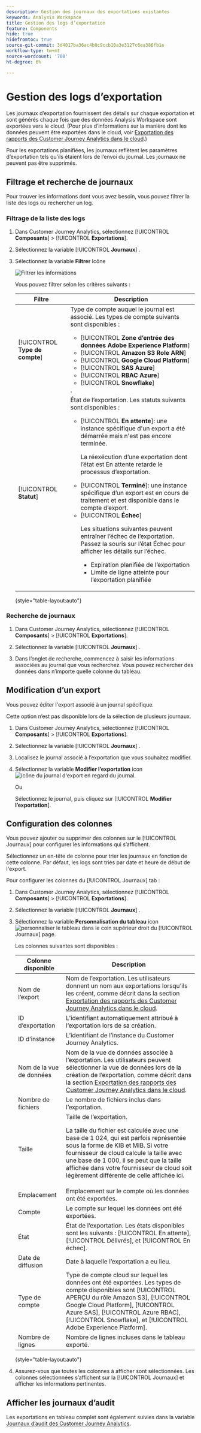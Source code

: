 ```yaml
---
description: Gestion des journaux des exportations existantes
keywords: Analysis Workspace
title: Gestion des logs d’exportation
feature: Components
hide: true
hidefromtoc: true
source-git-commit: 3d4017ba36ac4b0c9ccb10a3e3127c6ea386fb1e
workflow-type: tm+mt
source-wordcount: '708'
ht-degree: 6%

---
```


# Gestion des logs d’exportation

Les journaux d’exportation fournissent des détails sur chaque exportation et sont générés chaque fois que des données Analysis Workspace sont exportées vers le cloud. (Pour plus d’informations sur la manière dont les données peuvent être exportées dans le cloud, voir [Exportation des rapports des Customer Journey Analytics dans le cloud](/help/analysis-workspace/export/export-cloud.md).)

Pour les exportations planifiées, les journaux reflètent les paramètres d’exportation tels qu’ils étaient lors de l’envoi du journal. Les journaux ne peuvent pas être supprimés.

## Filtrage et recherche de journaux

Pour trouver les informations dont vous avez besoin, vous pouvez filtrer la liste des logs ou rechercher un log.

### Filtrage de la liste des logs

1. Dans Customer Journey Analytics, sélectionnez [!UICONTROL **Composants**] > [!UICONTROL **Exportations**].

1. Sélectionnez la variable [!UICONTROL **Journaux**] .

1. Sélectionnez la variable **Filtrer** Icône

   ![Filtrer les informations](assets/export-log-filters.png)

   Vous pouvez filtrer selon les critères suivants :

   | Filtre | Description |
   |---------|----------|
   | [!UICONTROL **Type de compte**] | Type de compte auquel le journal est associé. Les types de compte suivants sont disponibles : <ul><li>[!UICONTROL **Zone d’entrée des données Adobe Experience Platform**]</li><li>[!UICONTROL **Amazon S3 Role ARN**]</li><li>[!UICONTROL **Google Cloud Platform**]</li><li>[!UICONTROL **SAS Azure**]</li><li>[!UICONTROL **RBAC Azure**]</li><li>[!UICONTROL **Snowflake**]</li></ul>. |
   | [!UICONTROL **Statut**] | État de l’exportation. Les statuts suivants sont disponibles : <ul><li>[!UICONTROL **En attente**]: une instance spécifique d&#39;un export a été démarrée mais n&#39;est pas encore terminée.<p>La réexécution d’une exportation dont l’état est En attente retarde le processus d’exportation.</p></li><li>[!UICONTROL **Terminé**]: une instance spécifique d’un export est en cours de traitement et est disponible dans le compte d’export.</li><li>[!UICONTROL **Échec**]<p>Les situations suivantes peuvent entraîner l’échec de l’exportation. Passez la souris sur l’état Échec pour afficher les détails sur l’échec. <ul><li>Expiration planifiée de l’exportation</li><li>Limite de ligne atteinte pour l’exportation planifiée </li></ul> </p></li></ul> |

   {style="table-layout:auto"}

### Recherche de journaux

1. Dans Customer Journey Analytics, sélectionnez [!UICONTROL **Composants**] > [!UICONTROL **Exportations**].

1. Sélectionnez la variable [!UICONTROL **Journaux**] .

1. Dans l’onglet de recherche, commencez à saisir les informations associées au journal que vous recherchez. Vous pouvez rechercher des données dans n’importe quelle colonne du tableau.

<!-- removed for MVP: Retry an export You can re-run the export associated with the selected log, using the data as it was on the day the log was originally exported. This is useful when selecting a log that show a failed export or when selecting a log that was accidentally deleted. 

Retrying an export that has a status of Pending will delay the export process.

This option is not available when selecting multiple logs. -->

<!-- 1. In Customer Journey Analytics, select [!UICONTROL **Components**] > [!UICONTROL **Exports**].

1. Select the [!UICONTROL **Logs**] tab, then select a log.

1. Select [!UICONTROL **Retry**]. -->

## Modification d’un export

Vous pouvez éditer l&#39;export associé à un journal spécifique.

Cette option n’est pas disponible lors de la sélection de plusieurs journaux.

1. Dans Customer Journey Analytics, sélectionnez [!UICONTROL **Composants**] > [!UICONTROL **Exportations**].

1. Sélectionnez la variable [!UICONTROL **Journaux**] .

1. Localisez le journal associé à l’exportation que vous souhaitez modifier.

1. Sélectionnez la variable **Modifier l’exportation** icon ![icône du journal d&#39;export](assets/export-icon.png) en regard du journal.

   Ou

   Sélectionnez le journal, puis cliquez sur [!UICONTROL **Modifier l’exportation**].

## Configuration des colonnes

Vous pouvez ajouter ou supprimer des colonnes sur le [!UICONTROL Journaux] pour configurer les informations qui s’affichent.

Sélectionnez un en-tête de colonne pour trier les journaux en fonction de cette colonne. Par défaut, les logs sont triés par date et heure de début de l&#39;export.

Pour configurer les colonnes du [!UICONTROL Journaux] tab :

1. Dans Customer Journey Analytics, sélectionnez [!UICONTROL **Composants**] > [!UICONTROL **Exportations**].

1. Sélectionnez la variable [!UICONTROL **Journaux**] .

1. Sélectionnez la variable **Personnalisation du tableau** icon ![personnaliser le tableau](assets/customize-table-icon.png) dans le coin supérieur droit du [!UICONTROL Journaux] page.

   Les colonnes suivantes sont disponibles :

   | Colonne disponible | Description |
   |---------|----------|
   | Nom de l’export | Nom de l’exportation. Les utilisateurs donnent un nom aux exportations lorsqu’ils les créent, comme décrit dans la section [Exportation des rapports des Customer Journey Analytics dans le cloud](/help/analysis-workspace/export/export-cloud.md). |
   | ID d’exportation | L’identifiant automatiquement attribué à l’exportation lors de sa création. <!-- True? --> |
   | ID d’instance | L’identifiant de l’instance du Customer Journey Analytics. <!-- True? --> |
   | Nom de la vue de données | Nom de la vue de données associée à l’exportation. Les utilisateurs peuvent sélectionner la vue de données lors de la création de l’exportation, comme décrit dans la section [Exportation des rapports des Customer Journey Analytics dans le cloud](/help/analysis-workspace/export/export-cloud.md). |
   | Nombre de fichiers | Le nombre de fichiers inclus dans l’exportation. |
   | Taille | Taille de l’exportation.<p>La taille du fichier est calculée avec une base de 1 024, qui est parfois représentée sous la forme de KIB et MIB. Si votre fournisseur de cloud calcule la taille avec une base de 1 000, il se peut que la taille affichée dans votre fournisseur de cloud soit légèrement différente de celle affichée ici.</p> |
   | Emplacement | Emplacement sur le compte où les données ont été exportées. |
   | Compte | Le compte sur lequel les données ont été exportées. |
   | État | État de l’exportation. Les états disponibles sont les suivants : [!UICONTROL En attente], [!UICONTROL Délivrés], et [!UICONTROL En échec]. |
   | Date de diffusion | Date à laquelle l’exportation a eu lieu. |
   | Type de compte | Type de compte cloud sur lequel les données ont été exportées. Les types de compte disponibles sont [!UICONTROL APERÇU du rôle Amazon S3], [!UICONTROL Google Cloud Platform], [!UICONTROL Azure SAS], [!UICONTROL Azure RBAC], [!UICONTROL Snowflake], et [!UICONTROL Adobe Experience Platform]. |
   | Nombre de lignes | Nombre de lignes incluses dans le tableau exporté. |

   {style="table-layout:auto"}

1. Assurez-vous que toutes les colonnes à afficher sont sélectionnées. Les colonnes sélectionnées s’affichent sur la [!UICONTROL Journaux] et afficher les informations pertinentes.

## Afficher les journaux d’audit

Les exportations en tableau complet sont également suivies dans la variable [Journaux d’audit des Customer Journey Analytics](/help/privacy/audit-log.md). <!-- Need to see what the Component Type for full-table export will be and add it here. Also, under "Event type captured by audit logs" there would be a new event type called "Full-table export". 4 actions would be "Create, Delete, Edit, Export" and "API_Request"? Also information about the locations. Probably have a different component for the location credentials.-->